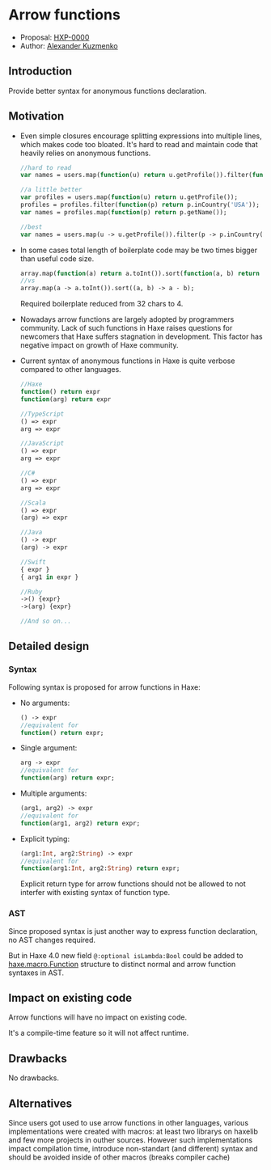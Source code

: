 # Arrow functions

* Proposal: [HXP-0000](0000-arrow-functions.md)
* Author: [Alexander Kuzmenko](https://github.com/RealyUniqueName)

## Introduction

Provide better syntax for anonymous functions declaration.

## Motivation

* Even simple closures encourage splitting expressions into multiple lines, which makes code too bloated.
    It's hard to read and maintain code that heavily relies on anonymous functions.
    ```haxe
    //hard to read
    var names = users.map(function(u) return u.getProfile()).filter(function(p) return p.inCountry('USA')).map(function(p) return p.getName());

    //a little better
    var profiles = users.map(function(u) return u.getProfile());
    profiles = profiles.filter(function(p) return p.inCountry('USA'));
    var names = profiles.map(function(p) return p.getName());

    //best
    var names = users.map(u -> u.getProfile()).filter(p -> p.inCountry('USA')).map(p -> p.getName());
    ```

* In some cases total length of boilerplate code may be two times bigger than useful code size.
    ```haxe
    array.map(function(a) return a.toInt()).sort(function(a, b) return a - b);
    //vs
    array.map(a -> a.toInt()).sort((a, b) -> a - b);
    ```
    Required boilerplate reduced from 32 chars to 4.

* Nowadays arrow functions are largely adopted by programmers community.
    Lack of such functions in Haxe raises questions for newcomers that Haxe suffers stagnation in development.
    This factor has negative impact on growth of Haxe community.

* Current syntax of anonymous functions in Haxe is quite verbose compared to other languages.
    ```haxe
    //Haxe
    function() return expr
    function(arg) return expr

    //TypeScript
    () => expr
    arg => expr

    //JavaScript
    () => expr
    arg => expr

    //C#
    () => expr
    arg => expr

    //Scala
    () => expr
    (arg) => expr

    //Java
    () -> expr
    (arg) -> expr

    //Swift
    { expr }
    { arg1 in expr }

    //Ruby
    ->() {expr}
    ->(arg) {expr}

    //And so on...
    ```

## Detailed design

### Syntax

Following syntax is proposed for arrow functions in Haxe:

* No arguments:

    ```haxe
    () -> expr
    //equivalent for
    function() return expr;
    ```

* Single argument:

    ```haxe
    arg -> expr
    //equivalent for
    function(arg) return expr;
    ```

* Multiple arguments:

    ```haxe
    (arg1, arg2) -> expr
    //equivalent for
    function(arg1, arg2) return expr;
    ```

* Explicit typing:

    ```haxe
    (arg1:Int, arg2:String) -> expr
    //equivalent for
    function(arg1:Int, arg2:String) return expr;
    ```
    Explicit return type for arrow functions should not be allowed to not interfer with existing syntax of function type.

### AST

Since proposed syntax is just another way to express function declaration, no AST changes required.

But in Haxe 4.0 new field `@:optional isLambda:Bool` could be added to [haxe.macro.Function](http://api.haxe.org/haxe/macro/Function.html) structure to distinct normal and arrow function syntaxes in AST.

## Impact on existing code

Arrow functions will have no impact on existing code.

It's a compile-time feature so it will not affect runtime.

## Drawbacks

No drawbacks.

## Alternatives

Since users got used to use arrow functions in other languages, various implementations were created with macros: at least two librarys on haxelib
and few more projects in outher sources.
However such implementations impact compilation time, introduce non-standart (and different) syntax and should be avoided inside of other macros (breaks compiler cache)
